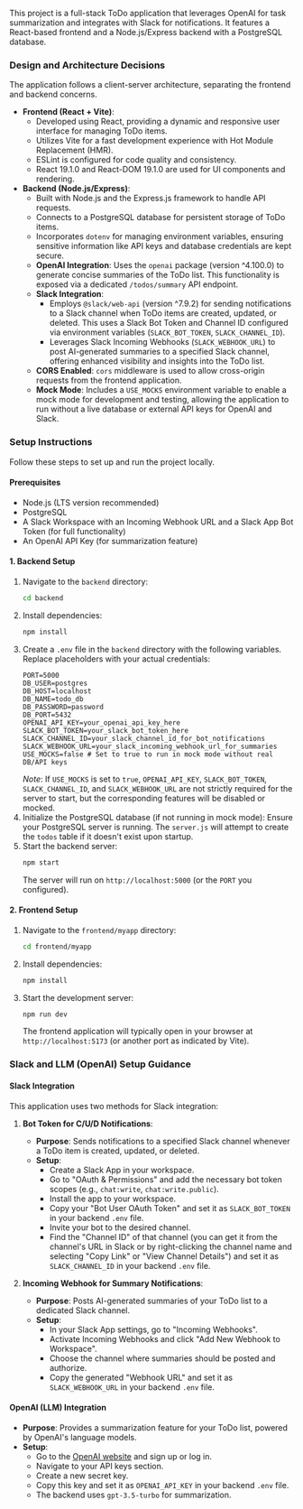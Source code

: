 This project is a full-stack ToDo application that leverages OpenAI for task summarization and integrates with Slack for notifications. It features a React-based frontend and a Node.js/Express backend with a PostgreSQL database.

### Design and Architecture Decisions

The application follows a client-server architecture, separating the frontend and backend concerns.

* **Frontend (React + Vite)**:
    * Developed using React, providing a dynamic and responsive user interface for managing ToDo items.
    * Utilizes Vite for a fast development experience with Hot Module Replacement (HMR).
    * ESLint is configured for code quality and consistency.
    * React 19.1.0 and React-DOM 19.1.0 are used for UI components and rendering.
* **Backend (Node.js/Express)**:
    * Built with Node.js and the Express.js framework to handle API requests.
    * Connects to a PostgreSQL database for persistent storage of ToDo items.
    * Incorporates `dotenv` for managing environment variables, ensuring sensitive information like API keys and database credentials are kept secure.
    * **OpenAI Integration**: Uses the `openai` package (version ^4.100.0) to generate concise summaries of the ToDo list. This functionality is exposed via a dedicated `/todos/summary` API endpoint.
    * **Slack Integration**:
        * Employs `@slack/web-api` (version ^7.9.2) for sending notifications to a Slack channel when ToDo items are created, updated, or deleted. This uses a Slack Bot Token and Channel ID configured via environment variables (`SLACK_BOT_TOKEN`, `SLACK_CHANNEL_ID`).
        * Leverages Slack Incoming Webhooks (`SLACK_WEBHOOK_URL`) to post AI-generated summaries to a specified Slack channel, offering enhanced visibility and insights into the ToDo list.
    * **CORS Enabled**: `cors` middleware is used to allow cross-origin requests from the frontend application.
    * **Mock Mode**: Includes a `USE_MOCKS` environment variable to enable a mock mode for development and testing, allowing the application to run without a live database or external API keys for OpenAI and Slack.

### Setup Instructions

Follow these steps to set up and run the project locally.

#### Prerequisites

* Node.js (LTS version recommended)
* PostgreSQL
* A Slack Workspace with an Incoming Webhook URL and a Slack App Bot Token (for full functionality)
* An OpenAI API Key (for summarization feature)

#### 1. Backend Setup

1.  Navigate to the `backend` directory:
    ```bash
    cd backend
    ```
2.  Install dependencies:
    ```bash
    npm install
    ```
3.  Create a `.env` file in the `backend` directory with the following variables. Replace placeholders with your actual credentials:
    ```
    PORT=5000
    DB_USER=postgres
    DB_HOST=localhost
    DB_NAME=todo_db
    DB_PASSWORD=password
    DB_PORT=5432
    OPENAI_API_KEY=your_openai_api_key_here
    SLACK_BOT_TOKEN=your_slack_bot_token_here
    SLACK_CHANNEL_ID=your_slack_channel_id_for_bot_notifications
    SLACK_WEBHOOK_URL=your_slack_incoming_webhook_url_for_summaries
    USE_MOCKS=false # Set to true to run in mock mode without real DB/API keys
    ```
    *Note*: If `USE_MOCKS` is set to `true`, `OPENAI_API_KEY`, `SLACK_BOT_TOKEN`, `SLACK_CHANNEL_ID`, and `SLACK_WEBHOOK_URL` are not strictly required for the server to start, but the corresponding features will be disabled or mocked.
4.  Initialize the PostgreSQL database (if not running in mock mode):
    Ensure your PostgreSQL server is running. The `server.js` will attempt to create the `todos` table if it doesn't exist upon startup.
5.  Start the backend server:
    ```bash
    npm start
    ```
    The server will run on `http://localhost:5000` (or the `PORT` you configured).

#### 2. Frontend Setup

1.  Navigate to the `frontend/myapp` directory:
    ```bash
    cd frontend/myapp
    ```
2.  Install dependencies:
    ```bash
    npm install
    ```
3.  Start the development server:
    ```bash
    npm run dev
    ```
    The frontend application will typically open in your browser at `http://localhost:5173` (or another port as indicated by Vite).

### Slack and LLM (OpenAI) Setup Guidance

#### Slack Integration

This application uses two methods for Slack integration:

1.  **Bot Token for C/U/D Notifications**:
    * **Purpose**: Sends notifications to a specified Slack channel whenever a ToDo item is created, updated, or deleted.
    * **Setup**:
        * Create a Slack App in your workspace.
        * Go to "OAuth & Permissions" and add the necessary bot token scopes (e.g., `chat:write`, `chat:write.public`).
        * Install the app to your workspace.
        * Copy your "Bot User OAuth Token" and set it as `SLACK_BOT_TOKEN` in your backend `.env` file.
        * Invite your bot to the desired channel.
        * Find the "Channel ID" of that channel (you can get it from the channel's URL in Slack or by right-clicking the channel name and selecting "Copy Link" or "View Channel Details") and set it as `SLACK_CHANNEL_ID` in your backend `.env` file.

2.  **Incoming Webhook for Summary Notifications**:
    * **Purpose**: Posts AI-generated summaries of your ToDo list to a dedicated Slack channel.
    * **Setup**:
        * In your Slack App settings, go to "Incoming Webhooks".
        * Activate Incoming Webhooks and click "Add New Webhook to Workspace".
        * Choose the channel where summaries should be posted and authorize.
        * Copy the generated "Webhook URL" and set it as `SLACK_WEBHOOK_URL` in your backend `.env` file.

#### OpenAI (LLM) Integration

* **Purpose**: Provides a summarization feature for your ToDo list, powered by OpenAI's language models.
* **Setup**:
    * Go to the [OpenAI website](https://openai.com/) and sign up or log in.
    * Navigate to your API keys section.
    * Create a new secret key.
    * Copy this key and set it as `OPENAI_API_KEY` in your backend `.env` file.
    * The backend uses `gpt-3.5-turbo` for summarization.
